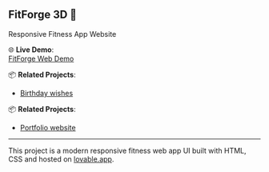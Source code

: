 ## FitForge 3D 💪

Responsive Fitness App Website

🌐 **Live Demo**:  
[FitForge Web Demo](https://fit-forge-3d-web.lovable.app)

📦 **Related Projects**:
- [Birthday wishes](https://hemanthproject.lovable.app)

📦 **Related Projects**:
- [Portfolio website](https://hire-me-scroll.lovable.app/)
---

This project is a modern responsive fitness web app UI built with HTML, CSS and hosted on [lovable.app](https://lovable.app).

